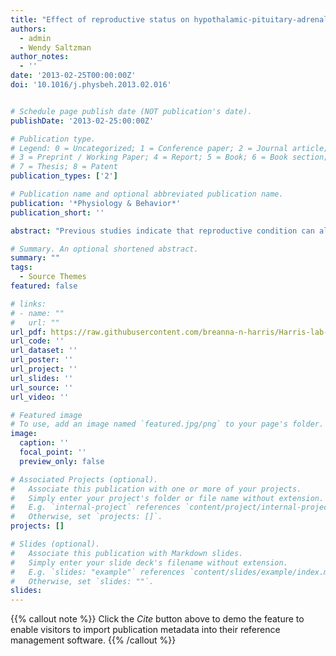 ```yaml
---
title: "Effect of reproductive status on hypothalamic-pituitary-adrenal (HPA) activity and reactivity in male California mice (Peromyscus californicus)"
authors:
  - admin
  - Wendy Saltzman
author_notes:
  - ''
date: '2013-02-25T00:00:00Z'
doi: '10.1016/j.physbeh.2013.02.016'


# Schedule page publish date (NOT publication's date).
publishDate: '2013-02-25:00:00Z'

# Publication type.
# Legend: 0 = Uncategorized; 1 = Conference paper; 2 = Journal article;
# 3 = Preprint / Working Paper; 4 = Report; 5 = Book; 6 = Book section;
# 7 = Thesis; 8 = Patent
publication_types: ['2']

# Publication name and optional abbreviated publication name.
publication: '*Physiology & Behavior*'
publication_short: ''

abstract: "Previous studies indicate that reproductive condition can alter stress response and glucocorticoid release. Although the functional significance of hypothalamic-pituitary-adrenal (HPA) axis modulation by breeding condition is not fully understood, one possible explanation is the behavior hypothesis, which states that an animal's need to express parental behavior may be driving modulation of the HPA axis. This possibility is consistent with findings of blunted activity and reactivity of the HPA axis in lactating female mammals; however, effects of reproductive status on HPA function have not been well characterized in male mammals that express parental behavior. Therefore, we tested this hypothesis in the monogamous and biparental California mouse. Several aspects of HPA activity were compared in males from three reproductive conditions: virgin males (housed with another male), non-breeding males (housed with a tubally ligated female), and first-time fathers (housed with a female and their first litter of pups). In light of the behavior hypothesis we predicted that new fathers would differ from virgin and non-breeding males in several aspects of HPA function and corticosterone (CORT) output: decreased amplitude of the diurnal rhythm in CORT, a blunted CORT increase following predator-odor stress, increased sensitivity to glucocorticoid negative feedback, and/or a blunted CORT response to pharmacological stimulation. In addition, we predicted that first-time fathers would be more resistant to CORT-induced suppression of testosterone secretion, as testosterone is important for paternal behavior in this species. We found that virgin males, non-breeding males and first-time fathers did not display any CORT differences in diurnal rhythm, response to a predator-odor stressor, or response to pharmacological suppression or stimulation. Additionally, there were no differences in circulating testosterone concentrations. Adrenal mass was, however, significantly lower in new fathers than in virgin or non-breeding males. These results suggest that the behavior hypothesis does not explain HPA function across reproductive conditions in male California mice."

# Summary. An optional shortened abstract.
summary: ""
tags:
  - Source Themes
featured: false

# links:
# - name: ""
#   url: ""
url_pdf: https://raw.githubusercontent.com/breanna-n-harris/Harris-lab-website/d30d71caffd090e121d66f118b638f032fb59780/content/publication/Harris%26Saltzman_2013_PhysBehav_HPA_repro_male_pcals/Harris%26Saltzman_2013_PhysBehav_HPA_repro_male_pcals.pdf
url_code: ''
url_dataset: ''
url_poster: ''
url_project: ''
url_slides: ''
url_source: ''
url_video: ''

# Featured image
# To use, add an image named `featured.jpg/png` to your page's folder.
image:
  caption: ''
  focal_point: ''
  preview_only: false

# Associated Projects (optional).
#   Associate this publication with one or more of your projects.
#   Simply enter your project's folder or file name without extension.
#   E.g. `internal-project` references `content/project/internal-project/index.md`.
#   Otherwise, set `projects: []`.
projects: []

# Slides (optional).
#   Associate this publication with Markdown slides.
#   Simply enter your slide deck's filename without extension.
#   E.g. `slides: "example"` references `content/slides/example/index.md`.
#   Otherwise, set `slides: ""`.
slides:
---
```


{{% callout note %}}
Click the _Cite_ button above to demo the feature to enable visitors to import publication metadata into their reference management software.
{{% /callout %}}
